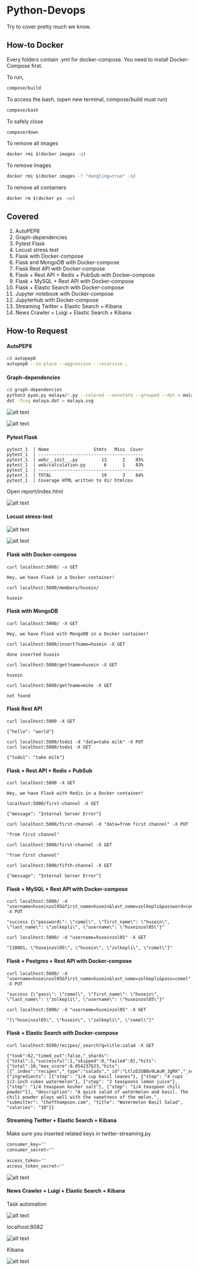 # Python-Devops
Try to cover pretty much we know.

## How-to Docker
Every folders contain .yml for docker-compose. You need to install Docker-Compose first.

To run,
```bash
compose/build
```

To access the bash, (open new terminal, compose/build must run)
```bash
compose/bash
```

To safely close
```bash
compose/down
```

To remove all images
```bash
docker rmi $(docker images -q)
```

To remove <none> images
```bash
docker rmi $(docker images -f "dangling=true" -q)
```

To remove all containers
```bash
docker rm $(docker ps -aq)
```

## Covered
1. AutoPEP8
2. Graph-dependencies
3. Pytest Flask
4. Locust stress test
5. Flask with Docker-compose
6. Flask and MongoDB with Docker-compose
7. Flask Rest API with Docker-compose
8. Flask + Rest API + Redis + PubSub with Docker-compose
9. Flask + MySQL + Rest API with Docker-compose
10. Flask + Elastic Search with Docker-compose
11. Jupyter notebook with Docker-compose
12. Jupyterhub with Docker-compose
13. Streaming Twitter + Elastic Search + Kibana
14. News Crawler + Luigi + Elastic Search + Kibana

## How-to Request

#### AutoPEP8

```bash
cd autopep8
autopep8 --in-place --aggressive --recursive .
```

#### Graph-dependencies

```bash
cd graph-dependencies
python3 pyan.py malaya/*.py --colored --annotate --grouped --dot > malaya.dot
dot -Tsvg malaya.dot > malaya.svg
```

![alt text](graph-dependencies/malaya.svg)

![alt text](graph-dependencies/malaya-graph.png)

#### Pytest Flask

```text
pytest_1  | Name                 Stmts   Miss  Cover
pytest_1  | ----------------------------------------
pytest_1  | web/__init__.py         13      2    85%
pytest_1  | web/calculation.py       6      1    83%
pytest_1  | ----------------------------------------
pytest_1  | TOTAL                   19      3    84%
pytest_1  | Coverage HTML written to dir htmlcov
```

Open report/index.html

![alt text](pytest-flask/coverage.png)

#### Locust stress-test

![alt text](locust-stresstest/screenshot1.png)

![alt text](locust-stresstest/screenshot2.png)

#### Flask with Docker-compose

```text
curl localhost:5000/ -x GET

Hey, we have Flask in a Docker container!
```
```text
curl localhost:5000/members/husein/

husein
```

#### Flask with MongoDB

```text
curl localhost:5000/ -X GET

Hey, we have Flask with MongoDB in a Docker container!
```
```text
curl localhost:5000/insert?name=husein -X GET

done inserted husein
```
```text
curl localhost:5000/get?name=husein -X GET

husein
```
```text
curl localhost:5000/get?name=mike -X GET

not found
```

#### Flask Rest API

```text
curl localhost:5000 -X GET

{"hello": "world"}
```
```text
curl localhost:5000/todo1 -d "data=take milk" -X PUT
curl localhost:5000/todo1 -X GET

{"todo1": "take milk"}
```

#### Flask + Rest API + Redis + PubSub

```text
curl localhost:5000 -X GET

Hey, we have Flask with Redis in a Docker container!
```

```text
localhost:5000/first-channel -X GET

{"message": "Internal Server Error"}
```

```text
curl localhost:5000/first-channel -d "data=from first channel" -X PUT

"from first channel"

curl localhost:5000/first-channel -X GET

"from first channel"
```

```text
curl localhost:5000/fifth-channel -X GET

{"message": "Internal Server Error"}
```

#### Flask + MySQL + Rest API with Docker-compose

```text
curl localhost:5000/ -d "username=huseinzol05&first_name=husein&last_name=zolkepli&password=comel" -X PUT

"success {\"password\": \"comel\", \"first_name\": \"husein\", \"last_name\": \"zolkepli\", \"username\": \"huseinzol05\"}"

curl localhost:5000/ -d "username=huseinzol05" -X GET

"[10001, \"huseinzol05\", \"husein\", \"zolkepli\", \"comel\"]"
```

#### Flask + Postgres + Rest API with Docker-compose

```text
curl localhost:5000/ -d "username=huseinzol05&first_name=husein&last_name=zolkepli&pass=comel" -X PUT

"success {\"pass\": \"comel\", \"first_name\": \"husein\", \"last_name\": \"zolkepli\", \"username\": \"huseinzol05\"}"

curl localhost:5000/ -d "username=huseinzol05" -X GET

"[\"huseinzol05\", \"husein\", \"zolkepli\", \"comel\"]"
```

#### Flask + Elastic Search with Docker-compose

```text
curl localhost:9200/recipes/_search?q=title:salad -X GET

{"took":62,"timed_out":false,"_shards":{"total":1,"successful":1,"skipped":0,"failed":0},"hits":{"total":10,"max_score":0.054237623,"hits":[{"_index":"recipes","_type":"salads","_id":"LtlzD2UBBv9LAuM_3gMX","_score":0.054237623,"_source":{"ingredients": [{"step": "1/4 cup basil leaves"}, {"step": "4 cups 1/2-inch cubes watermelon"}, {"step": "2 teaspoons lemon juice"}, {"step": "1/4 teaspoon kosher salt"}, {"step": "1/4 teaspoon chili powder"}], "description": "A quick salad of watermelon and basil. The chili powder plays well with the sweetness of the melon.", "submitter": "Chefthompson.com", "title": "Watermelon Basil Salad", "calories": "10"}}
```

#### Streaming Twitter + Elastic Search + Kibana

Make sure you inserted related keys in twitter-streaming.py

```python
consumer_key=""
consumer_secret=""

access_token=""
access_token_secret=""
```

![alt text](sentiment-twitter-elasticsearch/kibana.png)

#### News Crawler + Luigi + Elastic Search + Kibana

Task automation

![alt text](luigi-crawler-sentiment-elasticsearch/dependency.png)

localhost:8082

![alt text](luigi-crawler-sentiment-elasticsearch/luigi.png)

Kibana

![alt text](luigi-crawler-sentiment-elasticsearch/kibana.png)
